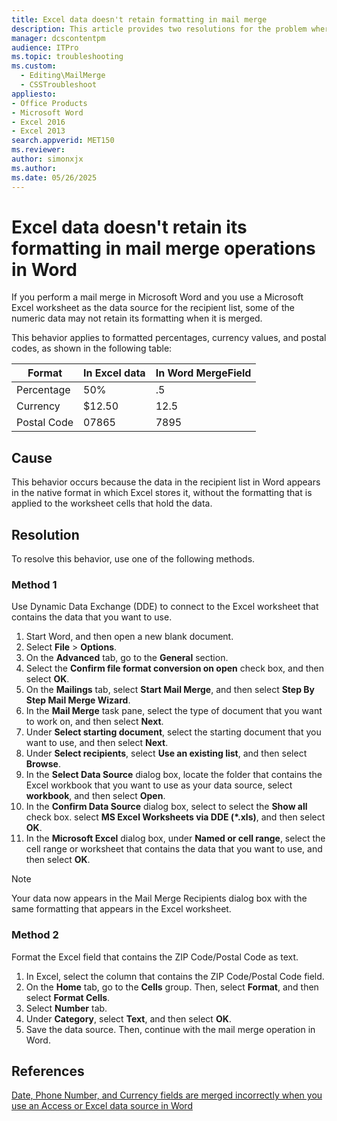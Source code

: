 ```yaml
---
title: Excel data doesn't retain formatting in mail merge
description: This article provides two resolutions for the problem where data in an Excel worksheet does not retain its formatting, such as in currency values and percentages, when you perform a mail merge in Word.
manager: dcscontentpm
audience: ITPro
ms.topic: troubleshooting
ms.custom: 
  - Editing\MailMerge
  - CSSTroubleshoot
appliesto:
- Office Products
- Microsoft Word
- Excel 2016
- Excel 2013
search.appverid: MET150
ms.reviewer: 
author: simonxjx
ms.author: 
ms.date: 05/26/2025
---
```

# Excel data doesn't retain its formatting in mail merge operations in Word

If you perform a mail merge in Microsoft Word and you use a Microsoft Excel worksheet as the data source for the recipient list, some of the numeric data may not retain its formatting when it is merged.

This behavior applies to formatted percentages, currency values, and postal codes, as shown in the following table:

|Format |In Excel data |In Word MergeField|
|-|-|-|
|Percentage| 50% |.5|
|Currency |$12.50 |12.5|
|Postal Code |07865| 7895|

## Cause

This behavior occurs because the data in the recipient list in Word appears in the native format in which Excel stores it, without the formatting that is applied to the worksheet cells that hold the data.

## Resolution

To resolve this behavior, use one of the following methods.

### Method 1

Use Dynamic Data Exchange (DDE) to connect to the Excel worksheet that contains the data that you want to use.

1. Start Word, and then open a new blank document.
2. Select **File** > **Options**.
3. On the **Advanced** tab, go to the **General** section.
4. Select the **Confirm file format conversion on open** check box, and then select **OK**.
5. On the **Mailings** tab, select **Start Mail Merge**, and then select **Step By Step Mail Merge Wizard**.
6. In the **Mail Merge** task pane, select the type of document that you want to work on, and then select **Next**.
7. Under **Select starting document**, select the starting document that you want to use, and then select **Next**.
8. Under **Select recipients**, select **Use an existing list**, and then select **Browse**.
9. In the **Select Data Source** dialog box, locate the folder that contains the Excel workbook that you want to use as your data source, select **workbook**, and then select **Open**.
10. In the **Confirm Data Source** dialog box, select to select the **Show all** check box. select **MS Excel Worksheets via DDE (*.xls)**, and then select **OK**.
11. In the **Microsoft Excel** dialog box, under **Named or cell range**, select the cell range or worksheet that contains the data that you want to use, and then select **OK**.

> [!NOTE]
> Your data now appears in the Mail Merge Recipients dialog box with the same formatting that appears in the Excel worksheet.

### Method 2

Format the Excel field that contains the ZIP Code/Postal Code as text.

1. In Excel, select the column that contains the ZIP Code/Postal Code field.
2. On the **Home** tab, go to the **Cells** group. Then, select **Format**, and then select **Format Cells**.
3. Select **Number** tab.
4. Under **Category**, select **Text**, and then select **OK**.
5. Save the data source. Then, continue with the mail merge operation in Word.

## References

[Date, Phone Number, and Currency fields are merged incorrectly when you use an Access or Excel data source in Word](https://support.microsoft.com/help/304387)
